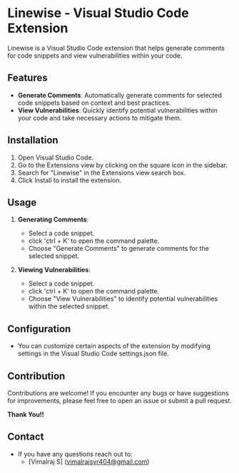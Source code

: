 # Linewise - Visual Studio Code Extension

Linewise is a Visual Studio Code extension that helps generate comments for code snippets and view vulnerabilities within your code.

## Features

- **Generate Comments**: Automatically generate comments for selected code snippets based on context and best practices.
- **View Vulnerabilities**: Quickly identify potential vulnerabilities within your code and take necessary actions to mitigate them.

## Installation

1. Open Visual Studio Code.
2. Go to the Extensions view by clicking on the square icon in the sidebar.
3. Search for "Linewise" in the Extensions view search box.
4. Click Install to install the extension.

## Usage

1. **Generating Comments**:
   - Select a code snippet.
   - click 'ctrl + K' to open the command palette.
   - Choose "Generate Comments" to generate comments for the selected snippet.

2. **Viewing Vulnerabilities**:
   - Select a code snippet.
   - click 'ctrl + K' to open the command palette.
   - Choose "View Vulnerabilities" to identify potential vulnerabilities within the selected snippet.

## Configuration

- You can customize certain aspects of the extension by modifying settings in the Visual Studio Code settings.json file.

## Contribution

Contributions are welcome! If you encounter any bugs or have suggestions for improvements, please feel free to open an issue or submit a pull request.

**Thank You!!**

## Contact

- If you have any questions reach out to:
  - [Vimalraj S] (vimalrajsvr404@gmail.com)
